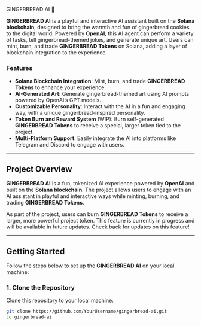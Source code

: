  GINGERBREAD AI 🍪

**GINGERBREAD AI** is a playful and interactive AI assistant built on the **Solana blockchain**, designed to bring the warmth and fun of gingerbread cookies to the digital world. Powered by **OpenAI**, this AI agent can perform a variety of tasks, tell gingerbread-themed jokes, and generate unique art. Users can mint, burn, and trade **GINGERBREAD Tokens** on Solana, adding a layer of blockchain integration to the experience.

### Features

- **Solana Blockchain Integration**: Mint, burn, and trade **GINGERBREAD Tokens** to enhance your experience.
- **AI-Generated Art**: Generate gingerbread-themed art using AI prompts powered by OpenAI’s GPT models.
- **Customizable Personality**: Interact with the AI in a fun and engaging way, with a unique gingerbread-inspired personality.
- **Token Burn and Reward System** (WIP): Burn self-generated **GINGERBREAD Tokens** to receive a special, larger token tied to the project.
- **Multi-Platform Support**: Easily integrate the AI into platforms like Telegram and Discord to engage with users.

---

## Project Overview

**GINGERBREAD AI** is a fun, tokenized AI experience powered by **OpenAI** and built on the **Solana blockchain**. The project allows users to engage with an AI assistant in playful and interactive ways while minting, burning, and trading **GINGERBREAD Tokens**.

As part of the project, users can burn **GINGERBREAD Tokens** to receive a larger, more powerful project token. This feature is currently in progress and will be available in future updates. Check back for updates on this feature!

---

## Getting Started

Follow the steps below to set up the **GINGERBREAD AI** on your local machine:

### 1. Clone the Repository

Clone this repository to your local machine:

```bash
git clone https://github.com/YourUsername/gingerbread-ai.git
cd gingerbread-ai

